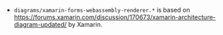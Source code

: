 
- `diagrams/xamarin-forms-webassembly-renderer.*` is based on https://forums.xamarin.com/discussion/170673/xamarin-architecture-diagram-updated/ by Xamarin.
